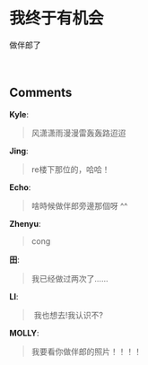 # 我终于有机会

<div id="msgcns!9884D0A402622CB2!3907" class="bvMsg"><div>做伴郎了</div>
<div> </div>
<div> </div></div>

## Comments

**Kyle**:
> 风潇潇雨漫漫雷轰轰路迢迢

**Jing**:
> re楼下那位的，哈哈！ 

**Echo**:
> 啥時候做伴郎旁邊那個呀 ^^ 

**Zhenyu**:
> cong 

**田**:
> 我已经做过两次了...... 

**LI**:
>  我也想去!我认识不?

**MOLLY**:
> 我要看你做伴郎的照片！！！！ 

